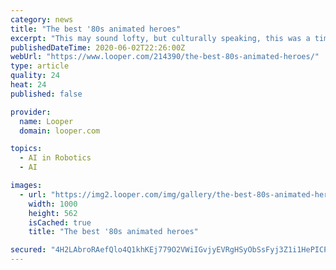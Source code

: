 ```yaml
---
category: news
title: "The best '80s animated heroes"
excerpt: "This may sound lofty, but culturally speaking, this was a time of formative television, when Saturday morning cartoons would pave the way for entire channels of nothing but animated content. It was a time when many kids with shining eyes would form their ideals for a better world based off of the candy-colored heroes they saw on their television screens."
publishedDateTime: 2020-06-02T22:26:00Z
webUrl: "https://www.looper.com/214390/the-best-80s-animated-heroes/"
type: article
quality: 24
heat: 24
published: false

provider:
  name: Looper
  domain: looper.com

topics:
  - AI in Robotics
  - AI

images:
  - url: "https://img2.looper.com/img/gallery/the-best-80s-animated-heroes/intro-1591136609.jpg"
    width: 1000
    height: 562
    isCached: true
    title: "The best '80s animated heroes"

secured: "4H2LAbroRAefQlo4Q1khKEj779O2VWiIGvjyEVRgHSyObSsFyj3Z1i1HePICPUZ+yfSvKtXTz+UFjuQU/2IJ3pWKO649GpGIj/y6kKit6r/9lfKaNvJA2oTe0/B/7wD4LUd8wojHEMT99O4y3gKpTxh3bH4F6vnJxgycTcssC384ZFGvHI18KzgLwlrZKoO5PUYy4ekybnCN98VUnIT3FuwONUkqoZis0dt4UVJ3gONDRFiigr0VyL8TvhaZjVZMMPMmzY+6GL8SoFTPJ8pxOUPHDpipJhcNVskTOOp5+WPSc++zeoBXbg3WeiBhp0ZCWR8kPn4svVg/C0ARhCUhXWtD6dVUH4WMIWbuXDGttQZmz1V/pT0nbB6JGTe/hUNQ0MYfz2nP7SIAtboMJwT0zra5GPer2tOqKbOXBivvydErj1E211znVeJn2dNkn6RLWmSK/YWFNzxPYFJ8tTW8Z71JF3a0jKsOnBc5DVZEcYM=;tuUs0x3qnQ8HDvvAXLb60Q=="
---
```


